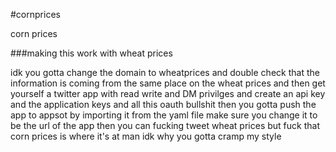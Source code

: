 #cornprices

corn prices


###making this work with wheat prices

idk you gotta change the domain to wheatprices and double check that the information is coming from the same place on the wheat prices and then get yourself a twitter app with read write and DM privilges and create an api key and the application keys and all this oauth bullshit then you gotta push the app to appsot by importing it from the yaml file make sure you change it to be the url of the app then you can fucking tweet wheat prices but fuck that corn prices is where it's at man idk why you gotta cramp my style
